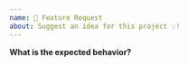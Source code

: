 ```yaml
---
name: 🚀 Feature Request
about: Suggest an idea for this project 💡!
---
```


**What is the expected behavior?**



<!-- ⚠️ Make sure to browse the opened and closed issues before submitting your issue. -->